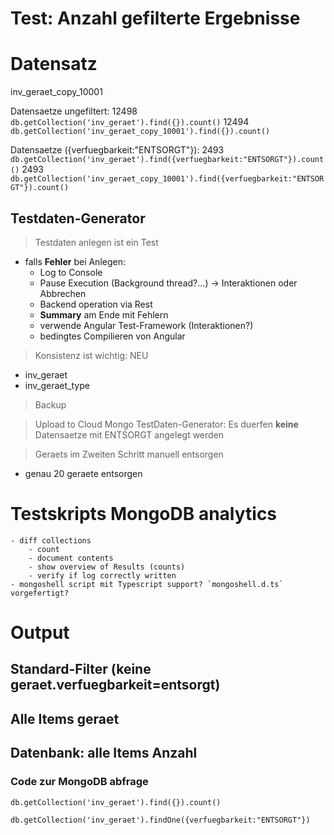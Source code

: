Test: Anzahl gefilterte Ergebnisse
========================

# Datensatz

inv_geraet_copy_10001

Datensaetze ungefiltert: 12498
`db.getCollection('inv_geraet').find({}).count()` 12494
`db.getCollection('inv_geraet_copy_10001').find({}).count()`

Datensaetze ({verfuegbarkeit:"ENTSORGT"}): 2493
`db.getCollection('inv_geraet').find({verfuegbarkeit:"ENTSORGT"}).count()` 2493
`db.getCollection('inv_geraet_copy_10001').find({verfuegbarkeit:"ENTSORGT"}).count()`


## Testdaten-Generator
> Testdaten anlegen ist ein Test
- falls **Fehler** bei Anlegen:
	- Log to Console
	- Pause Execution (Background thread?...) -> Interaktionen oder Abbrechen
	- Backend operation via Rest
	- **Summary** am Ende mit Fehlern
	- verwende Angular Test-Framework (Interaktionen?)
	- bedingtes Compilieren von Angular

> Konsistenz ist wichtig: NEU
- inv_geraet
- inv_geraet_type

> Backup


> Upload to Cloud Mongo
TestDaten-Generator: Es duerfen **keine** Datensaetze mit ENTSORGT angelegt werden

> Geraets im Zweiten Schritt manuell entsorgen 
- genau 20 geraete entsorgen

# Testskripts MongoDB analytics
	- diff collections
		- count
		- document contents
		- show overview of Results (counts)
		- verify if log correctly written
	- mongoshell script mit Typescript support? `mongoshell.d.ts` vorgefertigt?

# Output

## Standard-Filter (keine geraet.verfuegbarkeit=entsorgt)

## Alle Items geraet

## Datenbank: alle Items Anzahl

### Code zur MongoDB abfrage

`db.getCollection('inv_geraet').find({}).count()`

`db.getCollection('inv_geraet').findOne({verfuegbarkeit:"ENTSORGT"})`